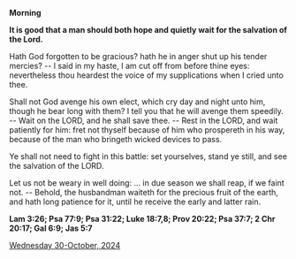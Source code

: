**Morning**

**It is good that a man should both hope and quietly wait for the salvation of the Lord.**
 
Hath God forgotten to be gracious? hath he in anger shut up his tender mercies? -- I said in my haste, I am cut off from before thine eyes: nevertheless thou heardest the voice of my supplications when I cried unto thee.
 
Shall not God avenge his own elect, which cry day and night unto him, though he bear long with them? I tell you that he will avenge them speedily. -- Wait on the LORD, and he shall save thee. -- Rest in the LORD, and wait patiently for him: fret not thyself because of him who prospereth in his way, because of the man who bringeth wicked devices to pass.
 
Ye shall not need to fight in this battle: set yourselves, stand ye still, and see the salvation of the LORD.
 
Let us not be weary in well doing: ... in due season we shall reap, if we faint not. -- Behold, the husbandman waiteth for the precious fruit of the earth, and hath long patience for it, until he receive the early and latter rain.  

**Lam 3:26; Psa 77:9; Psa 31:22; Luke 18:7,8; Prov 20:22; Psa 37:7; 2 Chr 20:17; Gal 6:9; Jas 5:7**

[Wednesday 30-October, 2024](https://t.me/daily_light)
